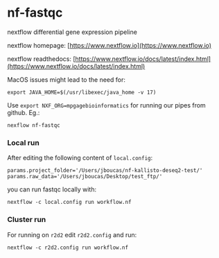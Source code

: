 # nf-fastqc

nextflow differential gene expression pipeline

nextflow homepage: [https://www.nextflow.io](https://www.nextflow.io)

nextflow readthedocs: [https://www.nextflow.io/docs/latest/index.html](https://www.nextflow.io/docs/latest/index.html)

MacOS issues might lead to the need for:
```
export JAVA_HOME=$(/usr/libexec/java_home -v 17)
```

Use `export NXF_ORG=mpgagebioinformatics` for running our pipes from github. Eg.:

```
nexflow nf-fastqc
```

### Local run

After editing the following content of `local.config`:
```
params.project_folder='/Users/jboucas/nf-kallisto-deseq2-test/'
params.raw_data='/Users/jboucas/Desktop/test_ftp/'
```

you can run fastqc locally with:
```
nextflow -c local.config run workflow.nf
```
### Cluster run

For running on `r2d2` edit `r2d2.config` and run:
```
nextflow -c r2d2.config run workflow.nf
```